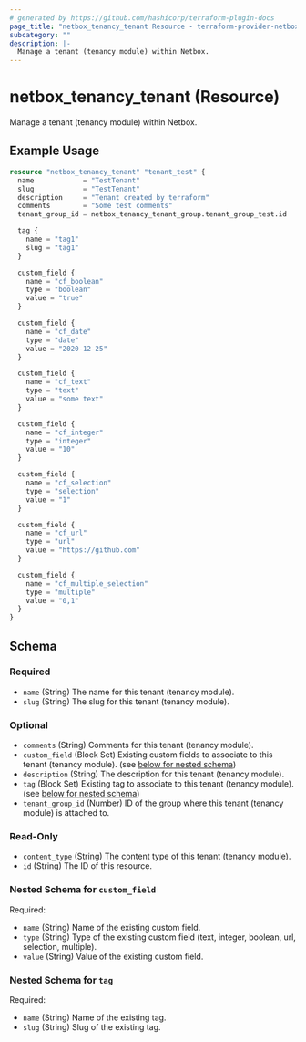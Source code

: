 ```yaml
---
# generated by https://github.com/hashicorp/terraform-plugin-docs
page_title: "netbox_tenancy_tenant Resource - terraform-provider-netbox"
subcategory: ""
description: |-
  Manage a tenant (tenancy module) within Netbox.
---
```


# netbox_tenancy_tenant (Resource)

Manage a tenant (tenancy module) within Netbox.

## Example Usage

```terraform
resource "netbox_tenancy_tenant" "tenant_test" {
  name            = "TestTenant"
  slug            = "TestTenant"
  description     = "Tenant created by terraform"
  comments        = "Some test comments"
  tenant_group_id = netbox_tenancy_tenant_group.tenant_group_test.id

  tag {
    name = "tag1"
    slug = "tag1"
  }

  custom_field {
    name = "cf_boolean"
    type = "boolean"
    value = "true"
  }

  custom_field {
    name = "cf_date"
    type = "date"
    value = "2020-12-25"
  }

  custom_field {
    name = "cf_text"
    type = "text"
    value = "some text"
  }

  custom_field {
    name = "cf_integer"
    type = "integer"
    value = "10"
  }

  custom_field {
    name = "cf_selection"
    type = "selection"
    value = "1"
  }

  custom_field {
    name = "cf_url"
    type = "url"
    value = "https://github.com"
  }

  custom_field {
    name = "cf_multiple_selection"
    type = "multiple"
    value = "0,1"
  }
}
```

<!-- schema generated by tfplugindocs -->
## Schema

### Required

- `name` (String) The name for this tenant (tenancy module).
- `slug` (String) The slug for this tenant (tenancy module).

### Optional

- `comments` (String) Comments for this tenant (tenancy module).
- `custom_field` (Block Set) Existing custom fields to associate to this tenant (tenancy module). (see [below for nested schema](#nestedblock--custom_field))
- `description` (String) The description for this tenant (tenancy module).
- `tag` (Block Set) Existing tag to associate to this tenant (tenancy module). (see [below for nested schema](#nestedblock--tag))
- `tenant_group_id` (Number) ID of the group where this tenant (tenancy module) is attached to.

### Read-Only

- `content_type` (String) The content type of this tenant (tenancy module).
- `id` (String) The ID of this resource.

<a id="nestedblock--custom_field"></a>
### Nested Schema for `custom_field`

Required:

- `name` (String) Name of the existing custom field.
- `type` (String) Type of the existing custom field (text, integer, boolean, url, selection, multiple).
- `value` (String) Value of the existing custom field.


<a id="nestedblock--tag"></a>
### Nested Schema for `tag`

Required:

- `name` (String) Name of the existing tag.
- `slug` (String) Slug of the existing tag.


